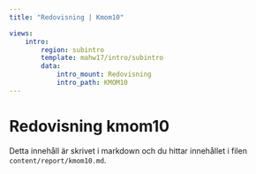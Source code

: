 ```yaml
---
title: "Redovisning | Kmom10"

views:
    intro:
        region: subintro
        template: mahw17/intro/subintro
        data:
            intro_mount: Redovisning
            intro_path: KMOM10
---
```

Redovisning kmom10
=========================

Detta innehåll är skrivet i markdown och du hittar innehållet i filen `content/report/kmom10.md`.
